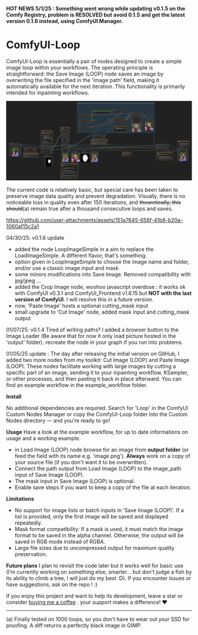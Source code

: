 **HOT NEWS 5/1/25 : Something went wrong while updating v0.1.5 on the Comfy Registry, problem is RESOLVED but avoid 0.1.5 and get the latest version 0.1.6 instead, using ComfyUI Manager.**

# ComfyUI-Loop
ComfyUI-Loop is essentially a pair of nodes designed to create a simple image loop within your workflows. The operating principle is straightforward: the Save Image (LOOP) node saves an image by overwriting the file specified in the 'image path' field, making it automatically available for the next iteration. This functionality is primarily intended for inpainting workflows.

![alt text](https://github.com/Hullabalo/ComfyUI-Loop/blob/main/loop_0.1.5_no_worflow.png?raw=true)

The current code is relatively basic, but special care has been taken to preserve image data quality and prevent degradation. Visually, there is no noticeable loss in quality even after 150 iterations, and ~~theoretically, this should~~(a) remain true after a thousand consecutive loops and saves.



https://github.com/user-attachments/assets/151a7645-656f-41b8-b20a-1060af15c2a1



04/30/25:
v0.1.6 update
- added the node LoopImageSimple in a aim to replace the LoadImageSimple. A different flavor, that's something.
- option given in LoopImageSimple to choose the image name and folder, and/or use a classic image input and mask
- some minors modifications into Save Image. Removed compatibility with jpg/jpeg ...
- added the Crop Image node, woohoo javascript overdose : it works ok with ComfyUI v0.3.1 and ComfyUI_Frontend v1.6.15 but **NOT with the last version of ComfyUI**. I will resolve this in a future version.
- now, 'Paste Image' hosts a optional cutting_mask input
- small upgrade to 'Cut Image' node, added mask input and cutting_mask output

01/07/25: v0.1.4 Tired of writing paths? I added a browser button to the Image Loader (Be aware that for now it only load picture hosted in the 'output' folder). recreate the node in your graph if you run into problems.

01/05/25 update : The day after releasing the initial version on GitHub, I added two more nodes from my toolkit: Cut Image (LOOP) and Paste Image (LOOP). These nodes facilitate working with large images by cutting a specific part of an image, sending it to your inpainting workflow, KSampler, or other processes, and then pasting it back in place afterward. You can find an example workflow in the example_workflow folder.

**Install**

No additional dependencies are required. Search for 'Loop' in the ComfyUI Custom Nodes Manager or copy the ComfyUI-Loop folder into the Custom Nodes directory — and you're ready to go!

**Usage**
Have a look at the example workflow, for up to date informations on usage and a working example.
- in  Load Image (LOOP) node browse for an image from **output folder** (or feed the field with its name e.g. 'image.png'). **Always** work on a copy of your source file (if you don't want it to be overwritten).
- Connect the path output from Load Image (LOOP) to the image_path input of Save Image (LOOP).
- The mask input in Save Image (LOOP) is optional.
- Enable save steps if you want to keep a copy of the file at each iteration.

**Limitations**
- No support for image lists or batch inputs in 'Save Image (LOOP)'. If a list is provided, only the first image will be saved and displayed repeatedly.
- Mask format compatibility: If a mask is used, it must match the image format to be saved in the alpha channel. Otherwise, the output will be saved in RGB mode instead of RGBA.
- Large file sizes due to uncompressed output for maximum quality preservation.

**Future plans**
I plan to revisit the code later but it works well for basic use (I’m currently working on something else, smarter... but don't judge a fish by its ability to climb a tree, I will just do my best :D). If you encounter issues or have suggestions, ask on the repo ! :)

If you enjoy this project and want to help its development, leave a star or consider [buying me a coffee](https://buymeacoffee.com/hullabaloo) . your support makes a difference! ♥️

---
(a) Finally tested on 1000 loops, so you don’t have to wear out your SSD for proofing. A diff returns a perfectly black image in GIMP.

